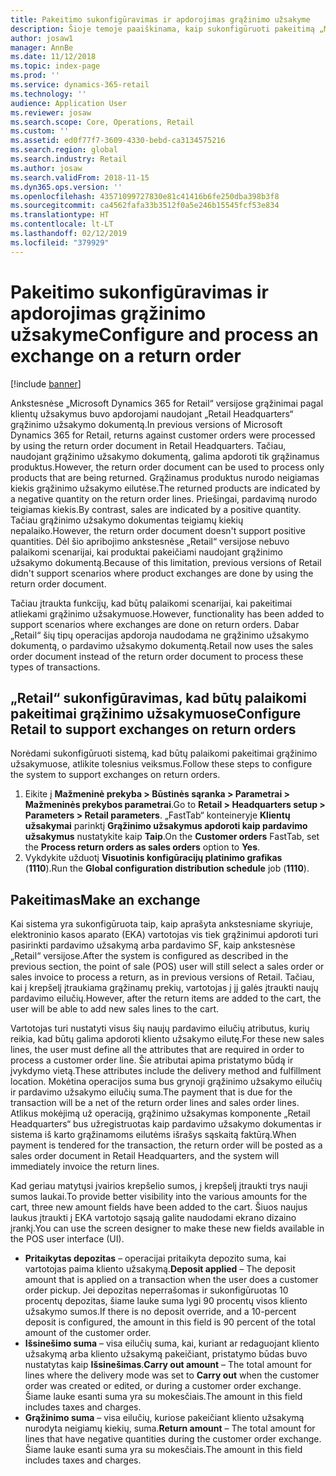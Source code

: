 ```yaml
---
title: Pakeitimo sukonfigūravimas ir apdorojimas grąžinimo užsakyme
description: Šioje temoje paaiškinama, kaip sukonfigūruoti pakeitimą „Microsoft Dynamics 365 for Retail“ grąžinime.
author: josaw1
manager: AnnBe
ms.date: 11/12/2018
ms.topic: index-page
ms.prod: ''
ms.service: dynamics-365-retail
ms.technology: ''
audience: Application User
ms.reviewer: josaw
ms.search.scope: Core, Operations, Retail
ms.custom: ''
ms.assetid: ed0f77f7-3609-4330-bebd-ca3134575216
ms.search.region: global
ms.search.industry: Retail
ms.author: josaw
ms.search.validFrom: 2018-11-15
ms.dyn365.ops.version: ''
ms.openlocfilehash: 43571099727830e81c41416b6fe250dba398b3f8
ms.sourcegitcommit: ca4562fafa33b3512f0a5e246b15545fcf53e834
ms.translationtype: HT
ms.contentlocale: lt-LT
ms.lasthandoff: 02/12/2019
ms.locfileid: "379929"
---
```

# <a name="configure-and-process-an-exchange-on-a-return-order"></a><span data-ttu-id="7b93b-103">Pakeitimo sukonfigūravimas ir apdorojimas grąžinimo užsakyme</span><span class="sxs-lookup"><span data-stu-id="7b93b-103">Configure and process an exchange on a return order</span></span>

[!include [banner](includes/banner.md)]

<span data-ttu-id="7b93b-104">Ankstesnėse „Microsoft Dynamics 365 for Retail“ versijose grąžinimai pagal klientų užsakymus buvo apdorojami naudojant „Retail Headquarters“ grąžinimo užsakymo dokumentą.</span><span class="sxs-lookup"><span data-stu-id="7b93b-104">In previous versions of Microsoft Dynamics 365 for Retail, returns against customer orders were processed by using the return order document in Retail Headquarters.</span></span> <span data-ttu-id="7b93b-105">Tačiau, naudojant grąžinimo užsakymo dokumentą, galima apdoroti tik grąžinamus produktus.</span><span class="sxs-lookup"><span data-stu-id="7b93b-105">However, the return order document can be used to process only products that are being returned.</span></span> <span data-ttu-id="7b93b-106">Grąžinamus produktus nurodo neigiamas kiekis grąžinimo užsakymo eilutėse.</span><span class="sxs-lookup"><span data-stu-id="7b93b-106">The returned products are indicated by a negative quantity on the return order lines.</span></span> <span data-ttu-id="7b93b-107">Priešingai, pardavimą nurodo teigiamas kiekis.</span><span class="sxs-lookup"><span data-stu-id="7b93b-107">By contrast, sales are indicated by a positive quantity.</span></span> <span data-ttu-id="7b93b-108">Tačiau grąžinimo užsakymo dokumentas teigiamų kiekių nepalaiko.</span><span class="sxs-lookup"><span data-stu-id="7b93b-108">However, the return order document doesn't support positive quantities.</span></span> <span data-ttu-id="7b93b-109">Dėl šio apribojimo ankstesnėse „Retail“ versijose nebuvo palaikomi scenarijai, kai produktai pakeičiami naudojant grąžinimo užsakymo dokumentą.</span><span class="sxs-lookup"><span data-stu-id="7b93b-109">Because of this limitation, previous versions of Retail didn't support scenarios where product exchanges are done by using the return order document.</span></span>

<span data-ttu-id="7b93b-110">Tačiau įtraukta funkcijų, kad būtų palaikomi scenarijai, kai pakeitimai atliekami grąžinimo užsakymuose.</span><span class="sxs-lookup"><span data-stu-id="7b93b-110">However, functionality has been added to support scenarios where exchanges are done on return orders.</span></span> <span data-ttu-id="7b93b-111">Dabar „Retail“ šių tipų operacijas apdoroja naudodama ne grąžinimo užsakymo dokumentą, o pardavimo užsakymo dokumentą.</span><span class="sxs-lookup"><span data-stu-id="7b93b-111">Retail now uses the sales order document instead of the return order document to process these types of transactions.</span></span>

## <a name="configure-retail-to-support-exchanges-on-return-orders"></a><span data-ttu-id="7b93b-112">„Retail“ sukonfigūravimas, kad būtų palaikomi pakeitimai grąžinimo užsakymuose</span><span class="sxs-lookup"><span data-stu-id="7b93b-112">Configure Retail to support exchanges on return orders</span></span>

<span data-ttu-id="7b93b-113">Norėdami sukonfigūruoti sistemą, kad būtų palaikomi pakeitimai grąžinimo užsakymuose, atlikite tolesnius veiksmus.</span><span class="sxs-lookup"><span data-stu-id="7b93b-113">Follow these steps to configure the system to support exchanges on return orders.</span></span>

1. <span data-ttu-id="7b93b-114">Eikite į **Mažmeninė prekyba \> Būstinės sąranka \> Parametrai \> Mažmeninės prekybos parametrai**.</span><span class="sxs-lookup"><span data-stu-id="7b93b-114">Go to **Retail \> Headquarters setup \> Parameters \> Retail parameters**.</span></span> <span data-ttu-id="7b93b-115">„FastTab“ konteineryje **Klientų užsakymai** parinktį **Grąžinimo užsakymus apdoroti kaip pardavimo užsakymus** nustatykite kaip **Taip**.</span><span class="sxs-lookup"><span data-stu-id="7b93b-115">On the **Customer orders** FastTab, set the **Process return orders as sales orders** option to **Yes**.</span></span>
2. <span data-ttu-id="7b93b-116">Vykdykite užduotį **Visuotinis konfigūracijų platinimo grafikas** (**1110**).</span><span class="sxs-lookup"><span data-stu-id="7b93b-116">Run the **Global configuration distribution schedule** job (**1110**).</span></span>

## <a name="make-an-exchange"></a><span data-ttu-id="7b93b-117">Pakeitimas</span><span class="sxs-lookup"><span data-stu-id="7b93b-117">Make an exchange</span></span>

<span data-ttu-id="7b93b-118">Kai sistema yra sukonfigūruota taip, kaip aprašyta ankstesniame skyriuje, elektroninio kasos aparato (EKA) vartotojas vis tiek grąžinimui apdoroti turi pasirinkti pardavimo užsakymą arba pardavimo SF, kaip ankstesnėse „Retail“ versijose.</span><span class="sxs-lookup"><span data-stu-id="7b93b-118">After the system is configured as described in the previous section, the point of sale (POS) user will still select a sales order or sales invoice to process a return, as in previous versions of Retail.</span></span> <span data-ttu-id="7b93b-119">Tačiau, kai į krepšelį įtraukiama grąžinamų prekių, vartotojas į jį galės įtraukti naujų pardavimo eilučių.</span><span class="sxs-lookup"><span data-stu-id="7b93b-119">However, after the return items are added to the cart, the user will be able to add new sales lines to the cart.</span></span>

<span data-ttu-id="7b93b-120">Vartotojas turi nustatyti visus šių naujų pardavimo eilučių atributus, kurių reikia, kad būtų galima apdoroti kliento užsakymo eilutę.</span><span class="sxs-lookup"><span data-stu-id="7b93b-120">For these new sales lines, the user must define all the attributes that are required in order to process a customer order line.</span></span> <span data-ttu-id="7b93b-121">Šie atributai apima pristatymo būdą ir įvykdymo vietą.</span><span class="sxs-lookup"><span data-stu-id="7b93b-121">These attributes include the delivery method and fulfillment location.</span></span> <span data-ttu-id="7b93b-122">Mokėtina operacijos suma bus grynoji grąžinimo užsakymo eilučių ir pardavimo užsakymo eilučių suma.</span><span class="sxs-lookup"><span data-stu-id="7b93b-122">The payment that is due for the transaction will be a net of the return order lines and sales order lines.</span></span> <span data-ttu-id="7b93b-123">Atlikus mokėjimą už operaciją, grąžinimo užsakymas komponente „Retail Headquarters“ bus užregistruotas kaip pardavimo užsakymo dokumentas ir sistema iš karto grąžinamoms eilutėms išrašys sąskaitą faktūrą.</span><span class="sxs-lookup"><span data-stu-id="7b93b-123">When payment is tendered for the transaction, the return order will be posted as a sales order document in Retail Headquarters, and the system will immediately invoice the return lines.</span></span>

<span data-ttu-id="7b93b-124">Kad geriau matytųsi įvairios krepšelio sumos, į krepšelį įtraukti trys nauji sumos laukai.</span><span class="sxs-lookup"><span data-stu-id="7b93b-124">To provide better visibility into the various amounts for the cart, three new amount fields have been added to the cart.</span></span> <span data-ttu-id="7b93b-125">Šiuos naujus laukus įtraukti į EKA vartotojo sąsają galite naudodami ekrano dizaino įrankį.</span><span class="sxs-lookup"><span data-stu-id="7b93b-125">You can use the screen designer to make these new fields available in the POS user interface (UI).</span></span>

- <span data-ttu-id="7b93b-126">**Pritaikytas depozitas** – operacijai pritaikyta depozito suma, kai vartotojas paima kliento užsakymą.</span><span class="sxs-lookup"><span data-stu-id="7b93b-126">**Deposit applied** – The deposit amount that is applied on a transaction when the user does a customer order pickup.</span></span> <span data-ttu-id="7b93b-127">Jei depozitas neperrašomas ir sukonfigūruotas 10 procentų depozitas, šiame lauke suma lygi 90 procentų visos kliento užsakymo sumos.</span><span class="sxs-lookup"><span data-stu-id="7b93b-127">If there is no deposit override, and a 10-percent deposit is configured, the amount in this field is 90 percent of the total amount of the customer order.</span></span>
- <span data-ttu-id="7b93b-128">**Išsinešimo suma** – visa eilučių suma, kai, kuriant ar redaguojant kliento užsakymą arba kliento užsakymą pakeičiant, pristatymo būdas buvo nustatytas kaip **Išsinešimas**.</span><span class="sxs-lookup"><span data-stu-id="7b93b-128">**Carry out amount** – The total amount for lines where the delivery mode was set to **Carry out** when the customer order was created or edited, or during a customer order exchange.</span></span> <span data-ttu-id="7b93b-129">Šiame lauke esanti suma yra su mokesčiais.</span><span class="sxs-lookup"><span data-stu-id="7b93b-129">The amount in this field includes taxes and charges.</span></span>
- <span data-ttu-id="7b93b-130">**Grąžinimo suma** – visa eilučių, kuriose pakeičiant kliento užsakymą nurodyta neigiamų kiekių, suma.</span><span class="sxs-lookup"><span data-stu-id="7b93b-130">**Return amount** – The total amount for lines that have negative quantities during the customer order exchange.</span></span> <span data-ttu-id="7b93b-131">Šiame lauke esanti suma yra su mokesčiais.</span><span class="sxs-lookup"><span data-stu-id="7b93b-131">The amount in this field includes taxes and charges.</span></span>
